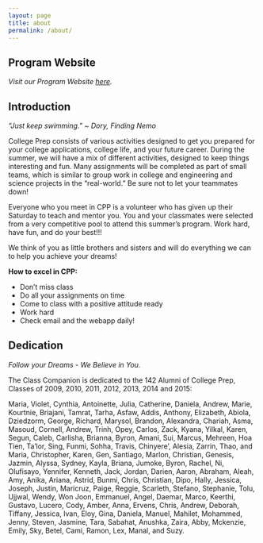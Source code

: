 ```yaml
---
layout: page
title: about
permalink: /about/
---
```


## Program Website
*Visit our Program Website [here](www.collegeprepprogram.org).*

## Introduction


*“Just keep swimming.”
~ Dory, Finding Nemo*

College Prep consists of various activities designed to get you prepared for your college applications, college life, and your future career.  During the summer, we will have a mix of different activities, designed to keep things interesting and fun.  Many assignments will be completed as part of small teams, which is similar to group work in college and engineering and science projects in the “real-world.”  Be sure not to let your teammates down!

Everyone who you meet in CPP is a volunteer who has given up their Saturday to teach and mentor you.  You and your classmates were selected from a very competitive pool to attend this summer’s program.  Work hard, have fun, and do your best!!!

We think of you as little brothers and sisters and will do everything we can to help you achieve your dreams!

**How to excel in CPP:**

- Don’t miss class
- Do all your assignments on time
- Come to class with a positive attitude ready
- Work hard
- Check email and the webapp daily!

## Dedication

*Follow your Dreams - We Believe in You.*

The Class Companion is dedicated to the 142 Alumni of College Prep, Classes of 2009, 2010, 2011, 2012, 2013, 2014 and 2015:

Maria, Violet, Cynthia, Antoinette, Julia, Catherine, Daniela, Andrew, Marie, Kourtnie, Briajani, Tamrat, Tarha, Asfaw, Addis, Anthony, Elizabeth, Abiola, Dziedzorm, George, Richard, Marysol, Brandon, Alexandra, Chariah, Asma, Masoud, Cornell, Andrew, Trinh, Opey, Carlos, Zack, Kyana, Yilkal, Karen, Segun, Caleb, Carlisha, Brianna, Byron, Amani, Sui, Marcus, Mehreen, Hoa Tien, Ta’lor, Sing, Funmi, Sohha, Travis, Chinyere’, Alesia, Zarrin, Thao, and Maria, Christopher, Karen, Gen, Santiago, Marlon, Christian, Genesis, Jazmin, Alyssa, Sydney, Kayla, Briana, Jumoke, Byron, Rachel, Ni, Olufisayo, Yennifer, Kenneth, Jack, Jordan, Darien, Aaron, Abraham, Aleah, Amy, Anika, Ariana, Astrid, Bunmi, Chris, Christian, Dipo, Hally, Jessica, Joseph, Justin, Maricruz, Paige, Reggie, Scarleth, Stefano, Stephanie, Tolu, Ujjwal, Wendy, Won Joon, Emmanuel, Angel, Daemar, Marco, Keerthi, Gustavo, Lucero, Cody, Amber, Anna, Ervens, Chris, Andrew, Deborah, Tiffany, Jessica, Ivan, Eloy, Gina, Daniela, Manuel, Mahilet, Mohammed, Jenny, Steven, Jasmine, Tara, Sabahat, Anushka, Zaira, Abby, Mckenzie, Emily, Sky, Betel, Cami, Ramon, Lex, Manal, and Suzy.
